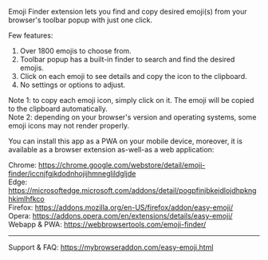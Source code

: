 Emoji Finder extension lets you find and copy desired emoji(s) from your browser's toolbar popup with just one click.

Few features:
1. Over 1800 emojis to choose from.
2. Toolbar popup has a built-in finder to search and find the desired emojis.
3. Click on each emoji to see details and copy the icon to the clipboard.
4. No settings or options to adjust.

Note 1: to copy each emoji icon, simply click on it. The emoji will be copied to the clipboard automatically.  
Note 2: depending on your browser's version and operating systems, some emoji icons may not render properly.

You can install this app as a PWA on your mobile device, moreover, it is available as a browser extension as-well-as a web application:

Chrome: https://chrome.google.com/webstore/detail/emoji-finder/iccnjfgjkdodnhojijhmneglildgljde  
Edge: https://microsoftedge.microsoft.com/addons/detail/pogpfinjbkejdlojdhpknghkimlhfkco  
Firefox: https://addons.mozilla.org/en-US/firefox/addon/easy-emoji/  
Opera: https://addons.opera.com/en/extensions/details/easy-emoji/  
Webapp & PWA: https://webbrowsertools.com/emoji-finder/  

-----------------------------------------------------------------------------

Support & FAQ: https://mybrowseraddon.com/easy-emoji.html
